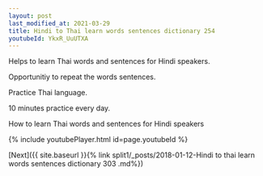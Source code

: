 ```yaml
---
layout: post
last_modified_at: 2021-03-29
title: Hindi to Thai learn words sentences dictionary 254 
youtubeId: YkxR_UuUTXA
---
```

 
 
Helps to learn Thai words and sentences for Hindi speakers.

Opportunitiy to repeat the words sentences. 

Practice Thai language. 
 
10 minutes practice every day. 
 
How to learn Thai words and sentences for Hindi speakers 
 
{% include youtubePlayer.html id=page.youtubeId %}
 
 
[Next]({{ site.baseurl }}{% link  split1/_posts/2018-01-12-Hindi to thai learn words sentences dictionary 303 .md%})
 

